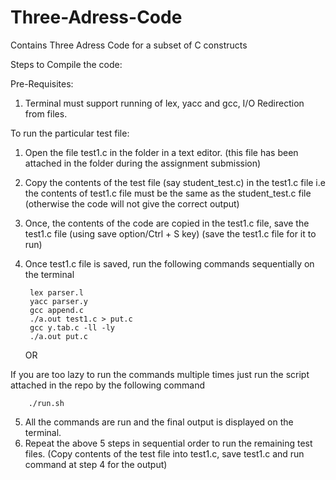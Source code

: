 # Three-Adress-Code
Contains Three Adress Code for a subset of C constructs

Steps to Compile the code:

Pre-Requisites:
1) Terminal must support running of lex, yacc and gcc, I/O Redirection from files.

To run the particular test file:

1) Open the file test1.c in the folder in a text editor. (this file has been attached in the folder during the assignment submission)
2) Copy the contents of the test file (say student_test.c) in the test1.c file 
i.e the contents of test1.c file must be the same as the student_test.c file (otherwise the code will not give the correct output)
3) Once, the contents of the code are copied in the test1.c file, save the test1.c file 
(using save option/Ctrl + S key) (save the test1.c file for it to run)
4) Once test1.c file is saved, run the following commands sequentially on the terminal

        lex parser.l       
        yacc parser.y 
        gcc append.c
        ./a.out test1.c > put.c
        gcc y.tab.c -ll -ly
        ./a.out put.c    

	OR

If you are too lazy to run the commands multiple times just run the script attached in the repo by the following command

        ./run.sh    

5) All the commands are run and the final output is displayed on the terminal.
6) Repeat the above 5 steps in sequential order to run the remaining test files. 
(Copy contents of the test file into test1.c, save test1.c and run command at step 4 for the output)
